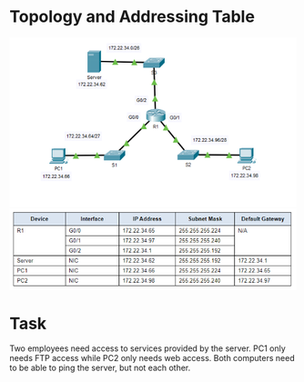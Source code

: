 # Topology and Addressing Table
![ACLs_5.4.12](/Images/PT_5.4.12_1.png)
![ACLs_5.4.12](/Images/PT_5.4.12_2.png)

# Task
Two employees need access to services provided by the server. PC1 only needs FTP access while PC2 only needs web access. Both computers need to be able to ping the server, but not each other.
